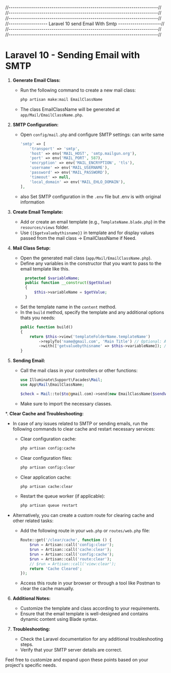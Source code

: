 
//-------------------------------------------------------------------------//
//-------------------------------------------------------------------------//
//-------------------------------------------------------------------------//
//------------------- Laravel 10 send Email With Smtp ---------------------//
//-------------------------------------------------------------------------//
//-------------------------------------------------------------------------//

# Laravel 10 - Sending Email with SMTP

1. **Generate Email Class:**
   - Run the following command to create a new mail class:
     ```bash
     php artisan make:mail EmailClassName
     ```
   - The class EmailClassName will be generated at `app/Mail/EmailClassName.php`.

2. **SMTP Configuration:**
   - Open `config/mail.php` and configure SMTP settings: can write same
     ```php
     'smtp' => [
         'transport' => 'smtp',
         'host' => env('MAIL_HOST', 'smtp.mailgun.org'),
         'port' => env('MAIL_PORT', 587),
         'encryption' => env('MAIL_ENCRYPTION', 'tls'),
         'username' => env('MAIL_USERNAME'),
         'password' => env('MAIL_PASSWORD'),
         'timeout' => null,
         'local_domain' => env('MAIL_EHLO_DOMAIN'),
     ],
     ```
   - also Set SMTP configuration in the `.env` file but .env is with original information

3. **Create Email Template:**
   - Add or create an email template (e.g., `TemplateName.blade.php`) in the `resources/views` folder.
   - Use `{{$getvaluebythisname}}` in template and for display values passed from the mail class -> EmailClassName if Need.
     
4. **Mail Class Setup:**
   - Open the generated mail class (`app/Mail/EmailClassName.php`).
   - Define any variables in the constructor that you want to pass to the email template like this.
     ```php
       protected $variableName;
       public function __construct($getValue)
       {
           $this->variableName = $getValue;
       }

     ```
   - Set the template name in the `content` method.
   - In the `build` method, specify the template and any additional options thats you needs:
     ```php
     public function build()
     {
         return $this->view('templateFolderName.templateName')
             ->replyTo('name@gmail.com', 'Main Title') // Optional: Add a reply-to address
             ->with(['getvaluebythisname' => $this->variableName]); // Optional: Pass values to the template
     }
     ```

5. **Sending Email:**
   - Call the mail class in your controllers or other functions:
     ```php
     use Illuminate\Support\Facades\Mail;
     use App\Mail\EmailClassName;
     
     $check = Mail::to($to@gmail.com)->send(new EmailClassName($sendValue));
     ```
   - Make sure to import the necessary classes.


*. **Clear Cache and Troubleshooting:**
   - In case of any issues related to SMTP or sending emails, run the following commands to clear cache and restart necessary services:
     - Clear configuration cache:
       ```bash
       php artisan config:cache
       ```
     - Clear configuration files:
       ```bash
       php artisan config:clear
       ```
     - Clear application cache:
       ```bash
       php artisan cache:clear
       ```
     - Restart the queue worker (if applicable):
       ```bash
       php artisan queue restart
       ```

   - Alternatively, you can create a custom route for clearing cache and other related tasks:
     - Add the following route in your `web.php` or `routes/web.php` file:
       ```php
       Route::get('/clear/cache', function () {
           $run = Artisan::call('config:clear');
           $run = Artisan::call('cache:clear');
           $run = Artisan::call('config:cache');
           $run = Artisan::call('route:clear');
           // $run = Artisan::call('view:clear');
           return 'Cache Cleared';
       });
       ```
     - Access this route in your browser or through a tool like Postman to clear the cache manually.


6. **Additional Notes:**
   - Customize the template and class according to your requirements.
   - Ensure that the email template is well-designed and contains dynamic content using Blade syntax.

7. **Troubleshooting:**
   - Check the Laravel documentation for any additional troubleshooting steps.
   - Verify that your SMTP server details are correct.

Feel free to customize and expand upon these points based on your project's specific needs.

